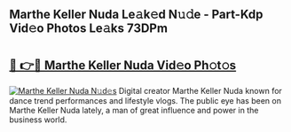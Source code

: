 ## Marthe Keller Nuda Le𝚊k𝚎d N𝚞𝚍e - Part-Kdp Vid𝚎o Photos Le𝚊ks 73DPm

# <h2><a href="http://fbd67c.evod.top/?m=Marthe+Keller+Nuda">🔗 👉🔴 Marthe Keller Nuda Vid𝚎o Ph𝚘t𝚘s</a></h2>

[![Marthe Keller Nuda N𝚞d𝚎s](https://i.imgur.com/8V9OHl7.gif)](http://fbd67c.evod.top/?m=Marthe+Keller+Nuda)
Digital creator Marthe Keller Nuda known for dance trend performances and lifestyle vlogs. The public eye has been on Marthe Keller Nuda lately, a man of great influence and power in the business world. 
